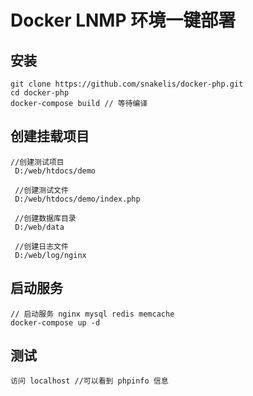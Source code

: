 # Docker LNMP  环境一键部署
## 安装
 ```
git clone https://github.com/snakelis/docker-php.git
cd docker-php 
docker-compose build // 等待编译
```
## 创建挂载项目
    //创建测试项目 
     D:/web/htdocs/demo
     
     //创建测试文件
     D:/web/htdocs/demo/index.php
     
     //创建数据库目录
     D:/web/data
     
     //创建日志文件
     D:/web/log/nginx
     
## 启动服务
```
// 启动服务 nginx mysql redis memcache
docker-compose up -d 
```
## 测试
```
访问 localhost //可以看到 phpinfo 信息
```


